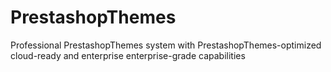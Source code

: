# PrestashopThemes
Professional PrestashopThemes system with PrestashopThemes-optimized cloud-ready and enterprise enterprise-grade capabilities
